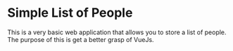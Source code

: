 # Simple List of People

This is a very basic web application that allows you to store a list of people.
The purpose of this is get a better grasp of VueJs.
